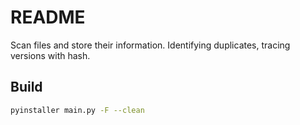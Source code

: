 # README

Scan files and store their information. Identifying duplicates, tracing versions with hash.

## Build

```bash
pyinstaller main.py -F --clean
```

